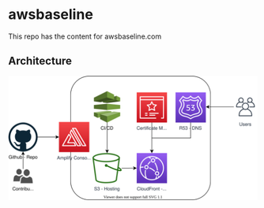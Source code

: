 # awsbaseline

This repo has the content for awsbaseline.com

## Architecture

![architecture](./res/img/architecture.drawio.svg "architecture")
